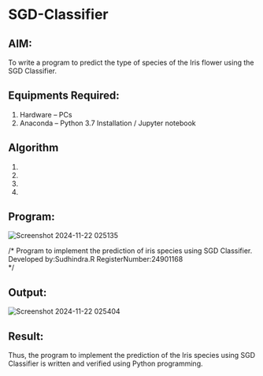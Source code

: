 # SGD-Classifier
## AIM:
To write a program to predict the type of species of the Iris flower using the SGD Classifier.

## Equipments Required:
1. Hardware – PCs
2. Anaconda – Python 3.7 Installation / Jupyter notebook

## Algorithm
1. 
2. 
3. 
4. 

## Program:

![Screenshot 2024-11-22 025135](https://github.com/user-attachments/assets/136fcb3e-5a24-461a-b606-359225513c74)


/*
Program to implement the prediction of iris species using SGD Classifier.
Developed by:Sudhindra.R
RegisterNumber:24901168  
*/


## Output:
![Screenshot 2024-11-22 025404](https://github.com/user-attachments/assets/0a4f9eed-7906-4f9a-b552-faaf6abac2d3)



## Result:
Thus, the program to implement the prediction of the Iris species using SGD Classifier is written and verified using Python programming.
